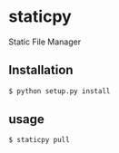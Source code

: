# staticpy

Static File Manager

## Installation
```bash
$ python setup.py install
```

## usage
```bash
$ staticpy pull
```